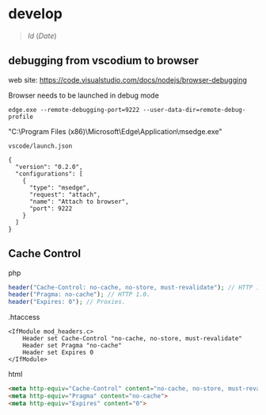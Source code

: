 # develop

> $Id$ ($Date$)

## debugging from vscodium to browser

web site: https://code.visualstudio.com/docs/nodejs/browser-debugging

Browser needs to be launched in debug mode

```
edge.exe --remote-debugging-port=9222 --user-data-dir=remote-debug-profile
```

"C:\Program Files (x86)\Microsoft\Edge\Application\msedge.exe"


`vscode/launch.json`
```
{
  "version": "0.2.0",
  "configurations": [
    {
      "type": "msedge",
      "request": "attach",
      "name": "Attach to browser",
      "port": 9222
    }
  ]
}
```

## Cache Control

php
```php
header("Cache-Control: no-cache, no-store, must-revalidate"); // HTTP 1.1.
header("Pragma: no-cache"); // HTTP 1.0.
header("Expires: 0"); // Proxies.
```

.htaccess
```.htaccess
<IfModule mod_headers.c>
    Header set Cache-Control "no-cache, no-store, must-revalidate"
    Header set Pragma "no-cache"
    Header set Expires 0
</IfModule>
```

html
```html
<meta http-equiv="Cache-Control" content="no-cache, no-store, must-revalidate">
<meta http-equiv="Pragma" content="no-cache">
<meta http-equiv="Expires" content="0">
```
